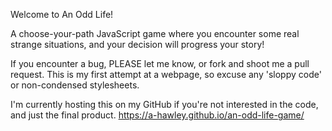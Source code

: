 Welcome to An Odd Life!  

A choose-your-path JavaScript game where you encounter some real strange situations, and your decision will progress your story!  

If you encounter a bug, PLEASE let me know, or fork and shoot me a pull request.  This is my first attempt at a webpage, so excuse any 'sloppy code' or non-condensed stylesheets.

I'm currently hosting this on my GitHub if you're not interested in the code, and just the final product.
https://a-hawley.github.io/an-odd-life-game/